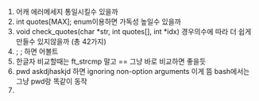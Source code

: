 1. 어캐 에러메세지 통일시킬수 있을까
2. int quotes[MAX]; enum이용하면 가독성 높일수 있을까
3. void check_quotes(char *str, int quotes[], int *idx) 경우의수에 따라 더 쉽게 만들수 있지않을까 (총 42가지)
4. ; ; 하면 어볼트
5. 한글자 비교할때는 ft_strcmp 말고 == 그냥 바로 비교하면 좋을듯
6. pwd askdjhaskjd 하면 ignoring non-option arguments 이게 뜸 bash에서는 그냥 pwd랑 똑같이 동작
7.